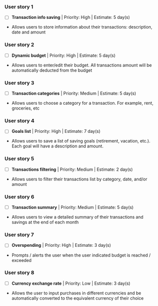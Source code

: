 ### User story 1
- [ ] **Transaction info saving** | Priority: High  | Estimate: 5 day(s)
- Allows users to store information about their transactions: description, date and amount

### User story 2
- [ ] **Dynamic budget** | Priority: High | Estimate: 5 day(s)
- Allows users to enter/edit their budget. All transactions amount will be automatically deducted from the budget

### User story 3
- [ ] **Transaction categories** | Priority: Medium | Estimate: 5 day(s)
- Allows users to choose a category for a transaction. For example, rent, groceries, etc

### User story 4
- [ ] **Goals list** | Priority: High | Estimate: 7 day(s)
- Allows users to save a list of saving goals (retirement, vacation, etc.). Each goal will have a description and amount.

### User story 5
- [ ] **Transactions filtering** | Priority: Medium | Estimate: 2 day(s)
- Allows users to filter their transactions list by category, date, and/or amount

### User story 6
- [ ] **Transaction summary** | Priority: Medium | Estimate: 5 day(s)
- Allows users to view a detailed summary of their transactions and savings at the end of each month

### User story 7
- [ ] **Overspending** | Priority: High | Estimate: 3 day(s) 
- Prompts / alerts the user when the user indicated budget is reached / exceeded

### User story 8
- [ ] **Currency exchange rate** | Priority: Low | Estimate: 3 day(s) 
- Allows the user to input purchases in different currencies and be automatically converted to the equivalent currency of their choice


